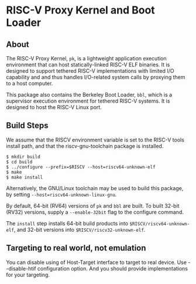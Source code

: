 RISC-V Proxy Kernel and Boot Loader
=====================================

About
---------

The RISC-V Proxy Kernel, `pk`, is a lightweight application execution
environment that can host statically-linked RISC-V ELF binaries.  It is
designed to support tethered RISC-V implementations with limited I/O
capability and and thus handles I/O-related system calls by proxying them to
a host computer.

This package also contains the Berkeley Boot Loader, `bbl`, which is a
supervisor execution environment for tethered RISC-V systems.  It is
designed to host the RISC-V Linux port.

Build Steps
---------------

We assume that the RISCV environment variable is set to the RISC-V tools
install path, and that the riscv-gnu-toolchain package is installed.

    $ mkdir build
    $ cd build
    $ ../configure --prefix=$RISCV --host=riscv64-unknown-elf
    $ make
    $ make install

Alternatively, the GNU/Linux toolchain may be used to build this package,
by setting `--host=riscv64-unknown-linux-gnu`.

By default, 64-bit (RV64) versions of `pk` and `bbl` are built.  To
built 32-bit (RV32) versions, supply a `--enable-32bit` flag to the
configure command.

The `install` step installs 64-bit build products into
`$RISCV/riscv64-unknown-elf`, and 32-bit versions into
`$RISCV/riscv32-unknown-elf`.

Targeting to real world, not emulation
---------------

You can disable using of Host-Target interface to target to real device.
Use --disable-htif configuration option. And you should provide
implementations for your targeting.
